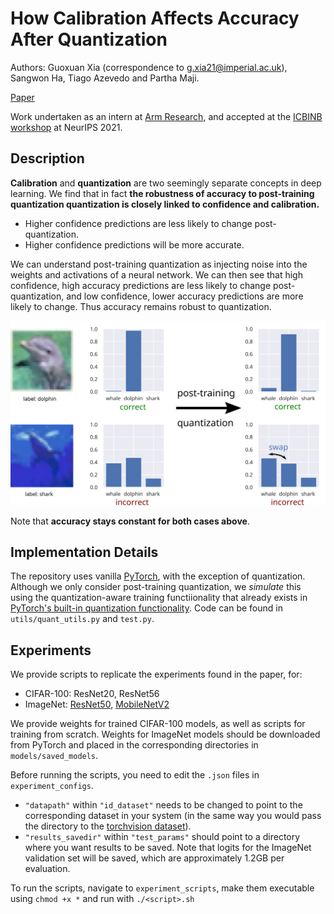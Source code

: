 # How Calibration Affects Accuracy After Quantization
Authors: Guoxuan Xia (correspondence to [g.xia21@imperial.ac.uk](mailto:g.xia21@imperial.ac.uk)), Sangwon Ha, Tiago Azevedo and Partha Maji.

[Paper](https://arxiv.org/abs/2111.08163)

Work undertaken as an intern at [Arm Research](https://www.arm.com/resources/research/ml), and accepted at the [ICBINB workshop](https://i-cant-believe-its-not-better.github.io/neurips2021/) at NeurIPS 2021.

## Description
**Calibration** and **quantization** are two seemingly separate concepts in deep learning. We find that in fact **the robustness of accuracy to post-training quantization quantization is closely linked to confidence and calibration.**

* Higher confidence predictions are less likely to change post-quantization.
* Higher confidence predictions will be more accurate.

We can understand post-training quantization as injecting noise into the weights and activations of a neural network. We can then see that high confidence, high accuracy predictions are less likely to change post-quantization, and low confidence, lower accuracy predictions are more likely to change. Thus accuracy remains robust to quantization.

![Figure](workshop_poster_diagram.svg)

Note that **accuracy stays constant for both cases above**.

## Implementation Details
The repository uses vanilla [PyTorch](https://github.com/pytorch/pytorch/tree/master/torch), with the exception of quantization. Although we only consider post-training quantization, we *simulate* this using the quantization-aware training functiionality that already exists in [PyTorch's built-in quantization functionality](https://pytorch.org/docs/stable/quantization.html). Code can be found in `utils/quant_utils.py` and `test.py`.

## Experiments
We provide scripts to replicate the experiments found in the paper, for:

* CIFAR-100: ResNet20, ResNet56
* ImageNet: [ResNet50]("resnet50-19c8e357.pth"), [MobileNetV2](https://download.pytorch.org/models/mobilenet_v2-b0353104.pth)

We provide weights for trained CIFAR-100 models, as well as scripts for training from scratch. Weights for ImageNet models should be downloaded from PyTorch and placed in the corresponding directories in `models/saved_models`.

Before running the scripts, you need to edit the `.json` files in `experiment_configs`. 
* `"datapath"` within `"id_dataset"` needs to be changed to point to the corresponding dataset in your system (in the same way you would pass the directory to the [torchvision dataset](https://pytorch.org/vision/stable/datasets.html)).
* `"results_savedir"` within `"test_params"` should point to a directory where you want results to be saved. Note that logits for the ImageNet validation set will be saved, which are approximately 1.2GB per evaluation.

To run the scripts, navigate to `experiment_scripts`, make them executable using `chmod +x *` and run with `./<script>.sh`
